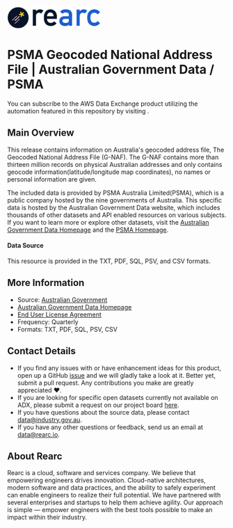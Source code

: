 <a href="https://www.rearc.io/data/">
    <img src="./rearc_logo_rgb.png" alt="Rearc Logo" title="Rearc Logo" height="52" />
</a>

PSMA Geocoded National Address File | Australian Government Data / PSMA
=========================

You can subscribe to the AWS Data Exchange product utilizing the automation featured in this repository by visiting [](). 

## Main Overview

This release contains information on Australia's geocoded address file, The Geocoded National Address File (G-NAF). The G-NAF contains more than thirteen million records on physical Australian addresses and only contains geocode information(latitude/longitude map coordinates), no names or personal information are given.

The included data is provided by PSMA Australia Limited(PSMA), which is a public company hosted by the nine governments of Australia. This specific data is hosted by the Australian Government Data website, which includes thousands of other datasets and API enabled resources on various subjects. If you want to learn more or explore other datasets, visit the [Australian Government Data Homepage](https://data.gov.au/data/) and the [PSMA Homepage](https://psma.com.au/).

#### Data Source

This resource is provided in the TXT, PDF, SQL, PSV, and CSV formats. 

## More Information
- Source: [Australian Government](https://data.gov.au/data/dataset/19432f89-dc3a-4ef3-b943-5326ef1dbecc)
-  [Australian Government Data Homepage](https://data.gov.au/data/)
-  [End User License Agreement](https://data.gov.au/dataset/ds-dga-19432f89-dc3a-4ef3-b943-5326ef1dbecc/distribution/dist-dga-09f74802-08b1-4214-a6ea-3591b2753d30/details?q=)
- Frequency: Quarterly
- Formats: TXT, PDF, SQL, PSV, CSV

## Contact Details
- If you find any issues with or have enhancement ideas for this product, open up a GitHub [issue](https://github.com/rearc-data/psma-geocoded-national-address/issues) and we will gladly take a look at it. Better yet, submit a pull request. Any contributions you make are greatly appreciated :heart:.
- If you are looking for specific open datasets currently not available on ADX, please submit a request on our project board [here](https://github.com/rearc-data/covid-datasets-aws-data-exchange/projects/1).
- If you have questions about the source data, please contact data@industry.gov.au.
- If you have any other questions or feedback, send us an email at data@rearc.io.

## About Rearc
Rearc is a cloud, software and services company. We believe that empowering engineers drives innovation. Cloud-native architectures, modern software and data practices, and the ability to safely experiment can enable engineers to realize their full potential. We have partnered with several enterprises and startups to help them achieve agility. Our approach is simple — empower engineers with the best tools possible to make an impact within their industry.
